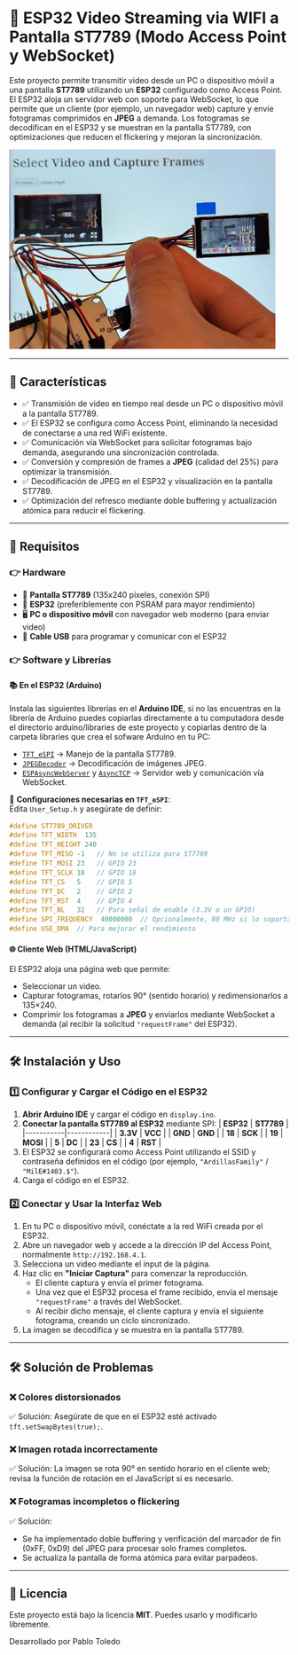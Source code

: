 # 🎥 ESP32 Video Streaming via WIFI a Pantalla ST7789 (Modo Access Point y WebSocket)

Este proyecto permite transmitir video desde un PC o dispositivo móvil a una pantalla **ST7789** utilizando un **ESP32** configurado como Access Point. El ESP32 aloja un servidor web con soporte para WebSocket, lo que permite que un cliente (por ejemplo, un navegador web) capture y envíe fotogramas comprimidos en **JPEG** a demanda. Los fotogramas se decodifican en el ESP32 y se muestran en la pantalla ST7789, con optimizaciones que reducen el flickering y mejoran la sincronización.

[![IMAGE Esp32 showing DooM video](https://raw.githubusercontent.com/pablotoledom/ESP32-video-streaming-WIFI/refs/heads/wifi-video-stream/image.jpg)](https://youtu.be/23evMsoWspA)

---

## 🚀 Características
- ✅ Transmisión de video en tiempo real desde un PC o dispositivo móvil a la pantalla ST7789.
- ✅ El ESP32 se configura como Access Point, eliminando la necesidad de conectarse a una red WiFi existente.
- ✅ Comunicación vía WebSocket para solicitar fotogramas bajo demanda, asegurando una sincronización controlada.
- ✅ Conversión y compresión de frames a **JPEG** (calidad del 25%) para optimizar la transmisión.
- ✅ Decodificación de JPEG en el ESP32 y visualización en la pantalla ST7789.
- ✅ Optimización del refresco mediante doble buffering y actualización atómica para reducir el flickering.

---

## 📌 Requisitos

### 👉 **Hardware**
- 🎣 **Pantalla ST7789** (135x240 píxeles, conexión SPI)
- 🎒 **ESP32** (preferiblemente con PSRAM para mayor rendimiento)
- 🖥️ **PC o dispositivo móvil** con navegador web moderno (para enviar video)
- 🔌 **Cable USB** para programar y comunicar con el ESP32

### 👉 **Software y Librerías**

#### 📚 **En el ESP32 (Arduino)**
Instala las siguientes librerías en el **Arduino IDE**, si no las encuentras en la librería de Arduino puedes copiarlas directamente a tu computadora desde el directorio arduino/libraries de este proyecto y copiarlas dentro de la carpeta libraries que crea el sofware Arduino en tu PC:
- [`TFT_eSPI`](https://github.com/Bodmer/TFT_eSPI) → Manejo de la pantalla ST7789.
- [`JPEGDecoder`](https://github.com/Bodmer/JPEGDecoder) → Decodificación de imágenes JPEG.
- [`ESPAsyncWebServer`](https://github.com/me-no-dev/ESPAsyncWebServer) y [`AsyncTCP`](https://github.com/me-no-dev/AsyncTCP) → Servidor web y comunicación vía WebSocket.

📌 **Configuraciones necesarias en `TFT_eSPI`**:  
Edita `User_Setup.h` y asegúrate de definir:
```cpp
#define ST7789_DRIVER
#define TFT_WIDTH  135
#define TFT_HEIGHT 240
#define TFT_MISO -1   // No se utiliza para ST7789
#define TFT_MOSI 23   // GPIO 23
#define TFT_SCLK 18   // GPIO 18
#define TFT_CS   5    // GPIO 5
#define TFT_DC   2    // GPIO 2
#define TFT_RST  4    // GPIO 4
#define TFT_BL   32   // Para señal de enable (3.3V o un GPIO)
#define SPI_FREQUENCY  40000000  // Opcionalmente, 80 MHz si lo soporta el display
#define USE_DMA  // Para mejorar el rendimiento
```

#### 🌐 **Cliente Web (HTML/JavaScript)**
El ESP32 aloja una página web que permite:
- Seleccionar un video.
- Capturar fotogramas, rotarlos 90° (sentido horario) y redimensionarlos a 135×240.
- Comprimir los fotogramas a **JPEG** y enviarlos mediante WebSocket a demanda (al recibir la solicitud `"requestFrame"` del ESP32).

---

## 🛠️ Instalación y Uso

### 1️⃣ **Configurar y Cargar el Código en el ESP32**
1. **Abrir Arduino IDE** y cargar el código en `display.ino`.
2. **Conectar la pantalla ST7789 al ESP32** mediante SPI:
   | **ESP32** | **ST7789** |
   |-----------|------------|
   | **3.3V**  | **VCC**    |
   | **GND**   | **GND**    |
   | **18**    | **SCK**    |
   | **19**    | **MOSI**   |
   | **5**     | **DC**     |
   | **23**    | **CS**     |
   | **4**     | **RST**    |
3. El ESP32 se configurará como Access Point utilizando el SSID y contraseña definidos en el código (por ejemplo, `"ArdillasFamily"` / `"MilE#1403.$"`).
4. Carga el código en el ESP32.

### 2️⃣ **Conectar y Usar la Interfaz Web**
1. En tu PC o dispositivo móvil, conéctate a la red WiFi creada por el ESP32.
2. Abre un navegador web y accede a la dirección IP del Access Point, normalmente `http://192.168.4.1`.
3. Selecciona un video mediante el input de la página.
4. Haz clic en **"Iniciar Captura"** para comenzar la reproducción.  
   - El cliente captura y envía el primer fotograma.
   - Una vez que el ESP32 procesa el frame recibido, envía el mensaje `"requestFrame"` a través del WebSocket.
   - Al recibir dicho mensaje, el cliente captura y envía el siguiente fotograma, creando un ciclo sincronizado.
5. La imagen se decodifica y se muestra en la pantalla ST7789.

---

## 🛠️ Solución de Problemas

### ❌ **Colores distorsionados**
✅ Solución: Asegúrate de que en el ESP32 esté activado `tft.setSwapBytes(true);`.

### ❌ **Imagen rotada incorrectamente**
✅ Solución: La imagen se rota 90° en sentido horario en el cliente web; revisa la función de rotación en el JavaScript si es necesario.

### ❌ **Fotogramas incompletos o flickering**
✅ Solución:
- Se ha implementado doble buffering y verificación del marcador de fin (0xFF, 0xD9) del JPEG para procesar solo frames completos.
- Se actualiza la pantalla de forma atómica para evitar parpadeos.

---

## 📝 Licencia

Este proyecto está bajo la licencia **MIT**. Puedes usarlo y modificarlo libremente.

Desarrollado por Pablo Toledo

